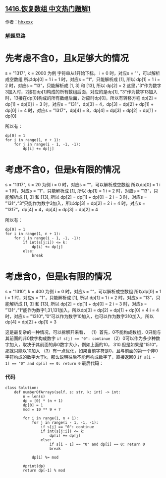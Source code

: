 ## [1416.恢复数组 中文热门题解1](https://leetcode.cn/problems/restore-the-array/solutions/100000/dong-tai-gui-hua-zhu-zi-fu-jie-xi-pan-duan-you-duo)

作者：[hhxxxx](https://leetcode.cn/u/hhxxxx)
### 解题思路
# 先考虑不含0，且k足够大的情况
s = "1317", k = 2000 为例
字符串从1开始下标。
i = 0 时，对应s = ”“，可以解析成空数组 所以dp[0] = 1
i = 1 时，对应s = ”1“，只能解析成 [1], 所以 dp[1] = 1
i = 2 时，对应s = ”13“，只能解析成 [1, 3] 和 [13], 所以 dp[2] = 2
这里，”3“作为数字3加入时，2接在dp[1]构成的所有数组后面，对应的是dp[1], "3"作为数字13加入时，13接在dp[0]构成的所有数组后面，对应时dp[0]，所以有转移方程 dp[2] = dp[1] + dp[0]
i = 3 时，对应s = ”131“，dp[3] = 4，dp[3] = dp[2] + dp[1] + dp[0]
i = 4 时，对应s = ”1317“，dp[4] = 8，dp[4] = dp[3] + dp[2] + dp[1] + dp[0]

所以有：
```
dp[0] = 1
for i in range(1, n + 1):
    for j in range(i - 1, -1, -1):
        dp[i] += dp[j]
```


# 考虑不含0，但是k有限的情况
s = "1317", k = 20 为例
i = 0 时，对应s = ”“，可以解析成空数组 所以dp[0] = 1
i = 1 时，对应s = ”1“，只能解析成 [1], 所以 dp[1] = 1
i = 2 时，对应s = ”13“，只能解析成 [1, 3] 和 [13], 所以 dp[2] = dp[1] + dp[0] = 2
i = 3 时，对应s = ”131“，”3“只能作为数字3加入，所以dp[3] = dp[2] = 2
i = 4 时，对应s = ”1317“，dp[4] = 4，dp[4] = dp[3] + dp[2] = 4

所以有：
```
dp[0] = 1
for i in range(1, n + 1):
    for j in range(i - 1, -1, -1):
        if int(s[j:i]) <= k:
            dp[i] += dp[j]
        else:
            break
```


# 考虑含0，但是k有限的情况
s = "1310", k = 400 为例
i = 0 时，对应s = ”“，可以解析成空数组 所以dp[0] = 1
i = 1 时，对应s = ”1“，只能解析成 [1], 所以 dp[1] = 1
i = 2 时，对应s = ”13“，只能解析成 [1, 3] 和 [13], 所以 dp[2] = dp[1] + dp[0] = 2
i = 3 时，对应s = ”131“，”1“能作为数字1,31,131加入，所以dp[3] = dp[2] + dp[1] + dp[0] = 4
i = 4 时，对应s = ”1310“，”0“可以作为数字10加入，也可以作为数字310加入，所以dp[4] = dp[2] + dp[1] = 3

这是最复杂的一种情况，可以拆解开来看，
（1）首先，0不能构成数组，0只能与其前面的非0数字构成数字
`
                if s[j] == "0": continue
`
（2）0可以作为多少种数字加入，取决于其前面的非0数字大小，例如上面的10， 310.但是如果是”1510“，那就只能以10加入
（3）有一点优化，如果当前字符是0，且与前面的第一个非0字符构成的数字大于k，那么说明往后不能再构成数字了，直接返回0
`
                    if s[i - 1] == "0" and dp[i] == 0: return 0
`
最后代码：

### 代码

```python3
class Solution:
    def numberOfArrays(self, s: str, k: int) -> int:
        n = len(s)
        dp = [0] * (n + 1)
        dp[0] = 1
        mod = 10 ** 9 + 7
        
        for i in range(1, n + 1):
            for j in range(i - 1, -1, -1):
                if s[j] == "0": continue
                if int(s[j:i]) <= k:
                    dp[i] += dp[j]
                else:
                    if s[i - 1] == "0" and dp[i] == 0: return 0
                    break

            dp[i] %= mod
                
        #print(dp)
        return dp[-1] % mod
```